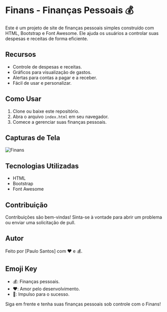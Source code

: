 # Finans - Finanças Pessoais 💰

Este é um projeto de site de finanças pessoais simples construído com HTML, Bootstrap e Font Awesome. Ele ajuda os usuários a controlar suas despesas e receitas de forma eficiente.

## Recursos

- Controle de despesas e receitas.
- Gráficos para visualização de gastos.
- Alertas para contas a pagar e a receber.
- Fácil de usar e personalizar.

## Como Usar

1. Clone ou baixe este repositório.
2. Abra o arquivo `index.html` em seu navegador.
3. Comece a gerenciar suas finanças pessoais.

## Capturas de Tela

![Finans](https://user-images.githubusercontent.com/102436341/230500919-de24475a-f311-41c1-a806-0f54664c7957.png)

## Tecnologias Utilizadas

- HTML
- Bootstrap
- Font Awesome

## Contribuição

Contribuições são bem-vindas! Sinta-se à vontade para abrir um problema ou enviar uma solicitação de pull.

## Autor

Feito por [Paulo Santos] com ❤️ e 💰.

## Emoji Key

- 💰: Finanças pessoais.
- ❤️: Amor pelo desenvolvimento.
- 🚀: Impulso para o sucesso.

Siga em frente e tenha suas finanças pessoais sob controle com o Finans!

